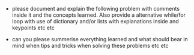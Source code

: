 - please document and explain the following problem with comments inside it and the concepts learned. Also provide a alternative while/for loop with use of dictionary and/or lists with explanations inside and keypoints etc etc

- can you please summerise everything learned and what should bear in mind when tips and tricks when solving these problems etc etc
